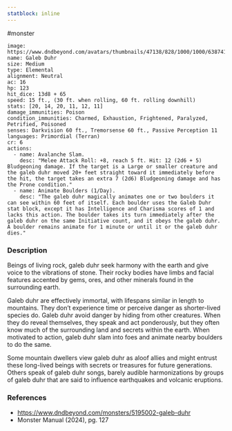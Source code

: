 ```yaml
---
statblock: inline
---
```

 #monster 

```statblock
image: https://www.dndbeyond.com/avatars/thumbnails/47138/828/1000/1000/638741964067955107.png
name: Galeb Duhr
size: Medium
type: Elemental
alignment: Neutral
ac: 16
hp: 123
hit_dice: 13d8 + 65
speed: 15 ft., (30 ft. when rolling, 60 ft. rolling downhill)
stats: [20, 14, 20, 11, 12, 11]
damage_immunities: Poison
condition_immunities: Charmed, Exhaustion, Frightened, Paralyzed, Petrified, Poisoned
senses: Darkvision 60 ft., Tremorsense 60 ft., Passive Perception 11
languages: Primordial (Terran)
cr: 6
actions:
  - name: Avalanche Slam.
    desc: "Melee Attack Roll: +8, reach 5 ft. Hit: 12 (2d6 + 5) Bludgeoning damage. If the target is a Large or smaller creature and the galeb duhr moved 20+ feet straight toward it immediately before the hit, the target takes an extra 7 (2d6) Bludgeoning damage and has the Prone condition."
  - name: Animate Boulders (1/Day).
    desc: "The galeb duhr magically animates one or two boulders it can see within 60 feet of itself. Each boulder uses the Galeb Duhr stat block, except it has Intelligence and Charisma scores of 1 and lacks this action. The boulder takes its turn immediately after the galeb duhr on the same Initiative count, and it obeys the galeb duhr. A boulder remains animate for 1 minute or until it or the galeb duhr dies."
```

### Description

Beings of living rock, galeb duhr seek harmony with the earth and give voice to the vibrations of stone. Their rocky bodies have limbs and facial features accented by gems, ores, and other minerals found in the surrounding earth.

Galeb duhr are effectively immortal, with lifespans similar in length to mountains. They don’t experience time or perceive danger as shorter-lived species do. Galeb duhr avoid danger by hiding from other creatures. When they do reveal themselves, they speak and act ponderously, but they often know much of the surrounding land and secrets within the earth. When motivated to action, galeb duhr slam into foes and animate nearby boulders to do the same.

Some mountain dwellers view galeb duhr as aloof allies and might entrust these long-lived beings with secrets or treasures for future generations. Others speak of galeb duhr songs, barely audible harmonizations by groups of galeb duhr that are said to influence earthquakes and volcanic eruptions.

### References

- https://www.dndbeyond.com/monsters/5195002-galeb-duhr
- Monster Manual (2024), pg. 127
